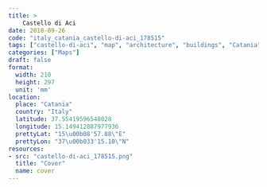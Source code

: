```yaml
---
title: > 
    Castello di Aci
date: 2018-09-26
code: "italy_catania_castello-di-aci_178515"
tags: ["castello-di-aci", "map", "architecture", "buildings", "Catania", "Italy"]
categories: ["Maps"]
draft: false
format:
  width: 210
  height: 297
  unit: 'mm'
location:
  place: "Catania"
  country: "Italy"
  latitude: 37.55419596548028
  longitude: 15.149412887977936
  prettyLat: "15\u00b08'57.88\"E"
  prettyLon: "37\u00b033'15.10\"N"
resources:
- src: "castello-di-aci_178515.png"
  title: "Cover"
  name: cover
---
```

